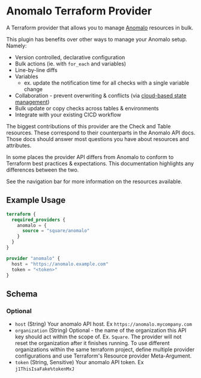 # Anomalo Terraform Provider

A Terraform provider that allows you to manage [Anomalo](https://docs.anomalo.com/introduction/readme) resources in bulk.

This plugin has benefits over other ways to manage your Anomalo setup. Namely:

- Version controlled, declarative configuration
- Bulk actions (ie. with `for_each` and variables)
- Line-by-line diffs
- Variables
  - ex. update the notification time for all checks with a single variable change
- Collaboration - prevent overwriting & conflicts (via [cloud-based state management](https://developer.hashicorp.com/terraform/language/state/remote))
- Bulk update or copy checks across tables & environments
- Integrate with your existing CICD workflow

The biggest contributions of this provider are the Check and Table resources. These correspond to their counterparts in the Anomalo API docs. Those docs should answer most questions you have about resources and attributes.

In some places the provider API differs from Anomalo to conform to Terraform best practices & expectations. This documentation highlights any differences between the two.

See the navigation bar for more information on the resources available.

## Example Usage

```terraform
terraform {
  required_providers {
    anomalo = {
      source = "square/anomalo"
    }
  }
}

provider "anomalo" {
  host = "https://anomalo.example.com"
  token = "<token>"
}
```

<!-- schema generated by tfplugindocs -->
## Schema

### Optional

- `host` (String) Your anomalo API host. Ex `https://anomalo.mycompany.com`
- `organization` (String) Optional - the name of the organization this API key should act within the scope of. Ex. `Square`. The provider will not reset the organization after it finishes running. To use different organizations within the same terraform project, define multiple provider configurations and use Terraform's Resource provider Meta-Argument.
- `token` (String, Sensitive) Your anomalo API token. Ex `j1ThisIsaFake%tokenMxJ`



